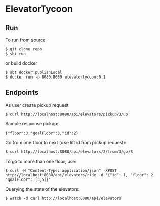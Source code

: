 # ElevatorTycoon

## Run

To run from source

```
$ git clone repo 
$ sbt run
```
or build docker 

```
$ sbt docker:publishLocal
$ docker run -p 8080:8080 elevatortycoon:0.1
```

## Endpoints

As user create pickup request

```
$ curl http://localhost:8080/api/elevators/pickup/3/up
```

Sample response pickup:

```
{"floor":3,"goalFloor":3,"id":2}

```

Go from one floor to next (use lift id from pickup request):

```
$ curl http://localhost:8080/api/elevators/2/from/3/go/8
```

To go to more than one floor, use:

```
$ curl -H "Content-Type: application/json" -XPOST http://localhost:8080/api/elevators/ride -d '{"id": 1, "floor": 2, "goalFloor": [3,5]}'
```

Querying the state of the elevators:

```
$ watch -d curl http://localhost:8080/api/elevators 
```